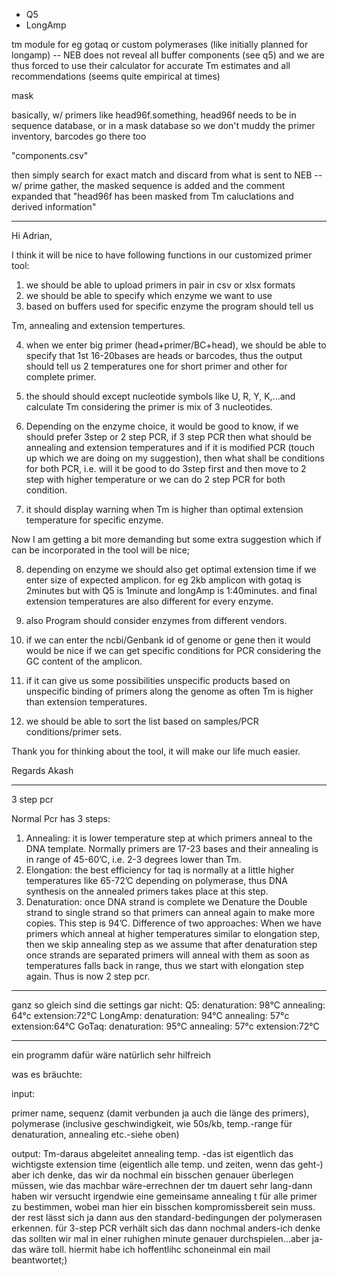 - Q5
- LongAmp


tm module for eg gotaq or custom polymerases (like initially planned for longamp) -- NEB does not reveal all buffer components (see q5) and we are thus forced to use their calculator for accurate Tm estimates and all recommendations (seems quite empirical at times)



mask

basically, w/ primers like head96f.something, head96f needs to be in sequence database, or in a mask database so we don't muddy the primer inventory, barcodes go there too

"components.csv"

then simply search for exact match and discard from what is sent to NEB -- w/ prime gather, the masked sequence is added and the comment expanded that "head96f has been masked from Tm caluclations and derived information"

---


Hi Adrian,

I think it will be nice to have following functions in our customized primer tool:

1. we should be able to upload primers in pair in csv or xlsx formats
2. we should be able to specify which enzyme we want to use
3. based on buffers used for specific enzyme the program should tell us 

Tm, annealing and extension tempertures.




4. when we enter big primer (head+primer/BC+head), we should be able to specify that 1st 16-20bases are heads or barcodes, thus the output should tell us 2 temperatures one for short primer and other for complete primer.

5. the should should except nucleotide symbols like U, R, Y, K,...and calculate Tm considering the primer is mix of 3 nucleotides.

6. Depending on the enzyme choice, it would be good to know, if we should prefer 3step or 2 step PCR, if 3 step PCR then what should be annealing and extension temperatures and if it is modified PCR (touch up which we are doing on my suggestion), then what shall be conditions for both PCR, i.e. will it be good to do 3step first and then move to 2 step with higher temperature or we can do 2 step PCR for both condition.

7. it should display warning when Tm is higher than optimal extension temperature for specific enzyme.

Now I am getting a bit more demanding but some extra suggestion which if can be incorporated in the tool will be nice;

8. depending on enzyme we should also get optimal extension time if we enter size of expected amplicon. for eg 2kb amplicon with gotaq is 2minutes but with Q5 is 1minute and longAmp is 1:40minutes. and final extension temperatures are also different for every enzyme.

9. also Program should consider enzymes from different vendors.

10. if we can enter the ncbi/Genbank id of genome or gene then it would would be nice if we can get specific conditions for PCR considering the GC content of the amplicon.

11. if it can give us some possibilities unspecific products based on unspecific binding of primers along the genome as often Tm is higher than extension temperatures.

12. we should be able to sort the list based on samples/PCR conditions/primer sets.

Thank you for thinking about the tool, it will make our life much easier.

Regards
Akash

---

3 step pcr

Normal Pcr has 3 steps:
1. Annealing: it is lower temperature step at which primers anneal to the DNA template. Normally primers are 17-23 bases and their annealing is in range of 45-60’C, i.e. 2-3 degrees lower than Tm.
2. Elongation: the best efficiency for taq is normally at a little higher temperatures like 65-72’C depending on polymerase, thus DNA synthesis on the annealed primers takes place at this step.
3. Denaturation: once DNA strand is complete we Denature the Double strand to single strand so that primers can anneal again to make more copies. This step is 94’C.
Difference of two approaches:
When we have primers which anneal at higher temperatures similar to elongation step, then we skip annealing step as we assume that after denaturation step once strands are separated primers will anneal with them as soon as temperatures falls back in range, thus we start with elongation step again. Thus is now 2 step pcr.

---

ganz so gleich sind die settings gar nicht:
Q5:
denaturation: 98°C
annealing: 64°c
extension:72°C
LongAmp:
denaturation: 94°C
annealing: 57°c
extension:64°C
GoTaq:
denaturation: 95°C
annealing: 57°c
extension:72°C

---

ein programm dafür wäre natürlich sehr hilfreich

was es bräuchte:

input:

primer name, sequenz (damit verbunden ja auch die länge des primers), polymerase (inclusive  geschwindigkeit, wie 50s/kb, temp.-range für denaturation, annealing etc.-siehe oben)

 
output:
Tm-daraus abgeleitet annealing temp. -das ist eigentlich das wichtigste
extension time (eigentlich alle temp. und zeiten, wenn das geht-)
aber ich denke, das wir da nochmal ein bisschen genauer überlegen müssen, wie das machbar wäre-errechnen der tm dauert sehr lang-dann haben wir versucht irgendwie eine gemeinsame annealing t für alle primer zu bestimmen, wobei man hier ein bisschen kompromissbereit sein muss.
der rest lässt sich ja dann aus den standard-bedingungen der polymerasen erkennen.
für 3-step PCR verhält sich das dann nochmal anders-ich denke das sollten wir mal in einer ruhighen minute genauer durchspielen...aber ja-das wäre toll.
hiermit habe ich hoffentlihc schoneinmal ein mail beantwortet;)